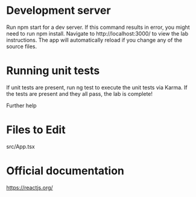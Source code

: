 # Development server

Run npm start for a dev server. If this command results in error, you might need to run npm install. Navigate to http://localhost:3000/ to view the lab instructions. The app will automatically reload if you change any of the source files.

# Running unit tests

If unit tests are present, run ng test to execute the unit tests via Karma. If the tests are present and they all pass, the lab is complete!

Further help

# Files to Edit

src/App.tsx

# Official documentation

https://reactjs.org/
